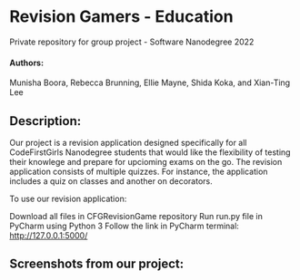 # Revision Gamers - Education

Private repository for group project - Software Nanodegree 2022

#### Authors:
Munisha Boora, Rebecca Brunning, Ellie Mayne, Shida Koka, and Xian-Ting Lee


## Description:
Our project is a revision application designed specifically for all CodeFirstGirls Nanodegree students that would like the flexibility of testing their knowlege and prepare for upcioming exams on the go. The revision application consists of multiple quizzes. For instance, the application includes a quiz on classes and another on decorators.

To use our revision application:

Download all files in CFGRevisionGame repository
Run run.py file in PyCharm using Python 3
Follow the link in PyCharm terminal: http://127.0.0.1:5000/


## Screenshots from our project:
